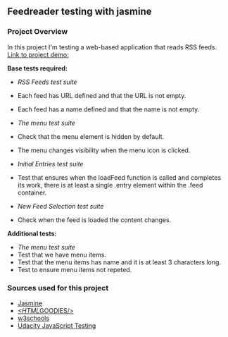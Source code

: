 ## Feedreader testing with jasmine

### Project Overview

In this project I'm testing a web-based application that reads RSS feeds. 
[Link to project demo:](http://devrob.github.io/Udacity-WebDev-project6)

**Base tests required:**
* *RSS Feeds test suite*
 * Each feed has URL defined and that the URL is not empty.
 * Each feed has a name defined and that the name is not empty.

* *The menu test suite*
 * Check that the menu element is hidden by default.
 * The menu changes visibility when the menu icon is clicked.

* *Initial Entries test suite*
 * Test that ensures when the loadFeed function is called and completes its work, there is at least a single .entry element within the .feed container.

* *New Feed Selection test suite*
 *  Check when the feed is loaded the content changes.

**Additional tests:**
* *The menu test suite*
 *  Test that we have menu items.
 *  Test that the menu items has name and it is at least 3 characters long.
 *  Test to ensure menu items not repeted.

### Sources used for this project
* [Jasmine](http://jasmine.github.io/2.0/introduction.html)
* [*<HTML*GOODIES/>](http://www.htmlgoodies.com/beyond/javascript/js-ref/testing-dom-events-using-jquery-and-jasmine-2.0.html)
* [w3schools](http://www.w3schools.com)
* [Udacity JavaScript Testing](https://www.youtube.com/watch?v=82iDVtbr7cY&list=PLAwxTw4SYaPkv4LG-0UHNfhPkKPfYacOg)

